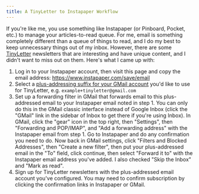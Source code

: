 ```yaml
---
title: A TinyLetter to Instapaper Workflow
---
```

If you're like me, you use something like Instapaper (or Pinboard, Pocket, etc.) to manage your articles-to-read queue. For me, email is something completely different than a queue of things to read, and I do my best to keep unnecessary things out of my inbox. However, there are some [TinyLetter](https://www.tinyletter.com/) newsletters that are interesting and have unique content, and I didn't want to miss out on them. Here's what I came up with:

1. Log in to your Instapaper account, then visit this page and copy the email address: <https://www.instapaper.com/save/email>
2. Select a [plus-addressing suffix for your GMail account](https://gmail.googleblog.com/2008/03/2-hidden-ways-to-get-more-from-your.html) you'd like to use for TinyLetter, e.g. `example+tinyletter@gmail.com`
3. Set up a forwarding filter in GMail that forwards email to this plus-addressed email to your Instapaper email noted in step 1. You can only do this in the GMail classic interface instead of Google Inbox (click the "GMail" link in the sidebar of Inbox to get there if you're using Inbox). In GMail, click the "gear" icon in the top right, then "Settings", then "Forwarding and POP/IMAP", and "Add a forwarding address" with the Instapaper email from step 1. Go to Instapaper and do any confirmation you need to do. Now back in GMail settings, click "Filters and Blocked Addresses", then "Create a new filter", then put your plus-addressed email in the "To" field, click continue, then select "Forward it to" with the Instapaper email address you've added. I also checked "Skip the Inbox" and "Mark as read".
4. Sign up for TinyLetter newsletters with the plus-addressed email account you've configured. You may need to confirm subscription by clicking the confirmation links in Instapaper or GMail.
